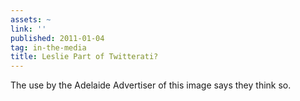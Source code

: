 ```yaml
---
assets: ~
link: ''
published: 2011-01-04
tag: in-the-media
title: Leslie Part of Twitterati?
---
```

The use by the Adelaide Advertiser of this image says they think so.